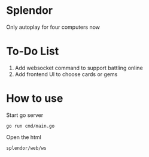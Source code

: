 # Splendor
Only autoplay for four computers now

# To-Do List
1. Add websocket command to support battling online
2. Add frontend UI to choose cards or gems

# How to use
Start go server
```
go run cmd/main.go 
```

Open the html 
```
splendor/web/ws
```


